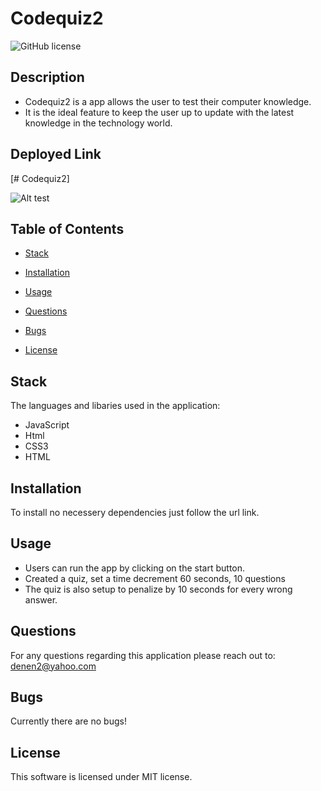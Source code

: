 # Codequiz2
![GitHub license](https://img.shields.io/badge/license-MIT-blue.svg)

## Description

* Codequiz2 is a app allows the user to test their computer knowledge. 
* It is the ideal feature to keep the user up to update with the latest knowledge in the technology world.

## Deployed Link

[# Codequiz2]

![Alt test](https://glewis67.github.io/codequiz2/)

## Table of Contents

* [Stack](#stack)

* [Installation](#installation)

* [Usage](#usage)

* [Questions](#questions)

* [Bugs](#bugs)

* [License](#license)

## Stack

The languages and libaries used in the application:

- JavaScript
- Html
- CSS3
- HTML


## Installation

To install no necessery dependencies just follow the url link.

## Usage

* Users can run the app by clicking on the start button.
* Created a quiz, set a time decrement 60 seconds, 10 questions
* The quiz is also setup to penalize by 10 seconds for every wrong answer.

## Questions

For any questions regarding this application please reach out to: denen2@yahoo.com

## Bugs

Currently there are no bugs!

## License

This software is licensed under MIT license.
